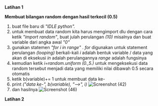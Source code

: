 **Latihan 1**

**Membuat bilangan random dengan hasil terkecil (0.5)**

1. buat file baru di _"IDLE python"._
2. untuk membuat data random kita harus mengimport dlu dengan cara ketik  _"import_ _random"_,
    buat julah perulangan _(10)_ misalnya dan buat variable dari angka awal _"0"_
3. gunakan statemen _"for i in range"_ .
  _for_ digunakan untuk statement perulangan _(looping)_ berkali-kali
  _i_ adalah bentuk variable / data yang akan di eksekusi
  _in_ adalah perulangannya
  _range_ adalah fungsinya
4. kemudian ketik _i=random.uniform (0.,5.)_ untuk mengeksekusi data random tersebut menjadi data yang memiliki nilai dibawah 0.5 secara otomatis
5. ketik b(variable)+= 1 untuk membuat data ke-
6. print _("data ke-", b(variable), "-->", i)_ 
![Screenshot (42)](https://user-images.githubusercontent.com/57002531/68454952-c2e7a900-022c-11ea-91df-8191530f558f.png)
7. dan hasilnya
![Screenshot (46)](https://user-images.githubusercontent.com/57002531/68454957-c713c680-022c-11ea-8c56-8d923bb701b3.png)


**Latihan 2**
